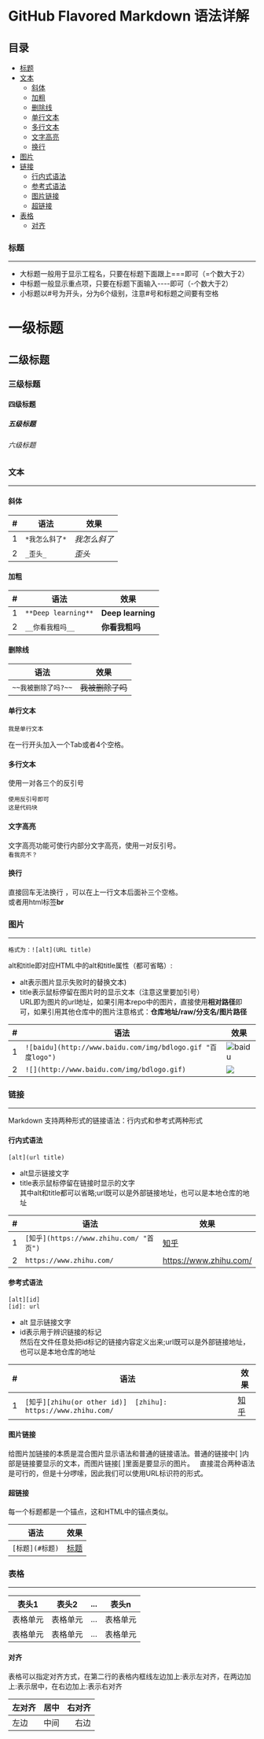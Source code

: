 GitHub Flavored Markdown 语法详解
================================
## 目录
* [标题](#标题)
* [文本](#文本)
    * [斜体](#斜体)
    * [加粗](#加粗)
    * [删除线](#删除线)
    * [单行文本](#单行文本)
    * [多行文本](#多行文本)
    * [文字高亮](#文字高亮)
    * [换行](#换行)
* [图片](#图片)
* [链接](#链接)
    * [行内式语法](#行内式语法)
    * [参考式语法](#参考式语法)
    * [图片链接](#图片链接)
    * [超链接](#超链接)
* [表格](#表格)
    * [对齐](#对齐)

### 标题
-------
- 大标题一般用于显示工程名，只要在标题下面跟上===即可（=个数大于2）
- 中标题一般显示重点项，只要在标题下面输入----即可（-个数大于2）
- 小标题以#号为开头，分为6个级别，注意#号和标题之间要有空格
# 一级标题
## 二级标题
### 三级标题
#### 四级标题
##### 五级标题
###### 六级标题

### 文本
--------
#### 斜体

|#|语法|效果|
|----|---|-------|
|1|`*我怎么斜了*`|*我怎么斜了*|
|2|`_歪头_`|_歪头_|
#### 加粗

|#|语法|效果|
|---|---|---|
|1|`**Deep learning**`|**Deep learning**|
|2|`__你看我粗吗__`|__你看我粗吗__|
#### 删除线

|语法|效果|
|---|---|
|`~~我被删除了吗?~~`|~~我被删除了吗~~|
#### 单行文本
	我是单行文本
在一行开头加入一个Tab或者4个空格。   
#### 多行文本
使用一对各三个的反引号
```
使用反引号即可
这是代码块
```
#### 文字高亮
文字高亮功能可使行内部分文字高亮，使用一对反引号。   
`看我亮不？`
#### 换行
直接回车无法换行 ，可以在上一行文本后面补三个空格。   
或者用html标签**br**
### 图片
--------
	格式为：![alt](URL title)
alt和title即对应HTML中的alt和title属性（都可省略）:
- alt表示图片显示失败时的替换文本)
- title表示鼠标停留在图片时的显示文本（注意这里要加引号）   
URL即为图片的url地址，如果引用本repo中的图片，直接使用**相对路径**即可，如果引用其他仓库中的图片注意格式：**仓库地址/raw/分支名/图片路径**   

|#|语法|效果|
|---|---|---
|1|`![baidu](http://www.baidu.com/img/bdlogo.gif "百度logo")`|![baidu](http://www.baidu.com/img/bdlogo.gif "百度logo")
|2|`![](http://www.baidu.com/img/bdlogo.gif)`|![](http://www.baidu.com/img/bdlogo.gif)
   
### 链接
--------
Markdown 支持两种形式的链接语法：行内式和参考式两种形式   
#### 行内式语法   
    
    [alt](url title)
 - alt显示链接文字
 - title表示鼠标停留在链接时显示的文字   
其中alt和title都可以省略;url既可以是外部链接地址，也可以是本地仓库的地址   

|#|语法|效果|
|--------|-----------------|------------|
|1|`[知乎](https://www.zhihu.com/ "首页")`|[知乎](https://www.zhihu.com/ "首页")|
|2|`https://www.zhihu.com/`|https://www.zhihu.com/|   
   
#### 参考式语法   
    
    [alt][id]
    [id]: url
- alt 显示链接文字
- id表示用于辨识链接的标记   
然后在文件任意处把id标记的链接内容定义出来;url既可以是外部链接地址，也可以是本地仓库的地址   

|#|语法|效果|
|---|---|---|
|1|`[知乎][zhihu(or other id)]  [zhihu]: https://www.zhihu.com/`|[知乎][zhihu]|
   
[zhihu]: https://www.zhihu.com/

#### 图片链接
给图片加链接的本质是混合图片显示语法和普通的链接语法。普通的链接中[ ]内部是链接要显示的文本，而图片链接[ ]里面是要显示的图片。   
直接混合两种语法是可行的，但是十分啰嗦，因此我们可以使用URL标识符的形式。   

#### 超链接
每一个标题都是一个锚点，这和HTML中的锚点类似。   

|语法|效果|
|----|----|
|`[标题](#标题)`|[标题](#标题)|

### 表格
------

|表头1|表头2|...|表头n|
|---|---|---|---|
|表格单元|表格单元|...|表格单元|
|表格单元|表格单元|...|表格单元|

#### 对齐
表格可以指定对齐方式，在第二行的表格内框线左边加上:表示左对齐，在两边加上:表示居中，在右边加上:表示右对齐

|左对齐|居中|右对齐|
|:----|:-----:|----:|
|左边|中间|右边|
